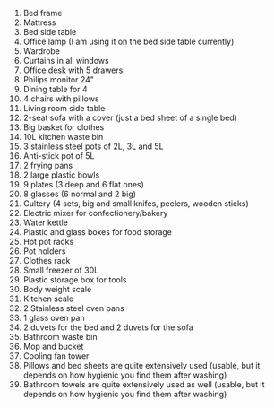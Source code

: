  1. Bed frame
2. Mattress
3. Bed side table
4. Office lamp (I am using it on the bed side table currently)
5. Wardrobe
6. Curtains in all windows
7. Office desk with 5 drawers
8. Philips monitor 24"
9. Dining table for 4
10. 4 chairs with pillows
11. Living room side table
12. 2-seat sofa with a cover (just a bed sheet of a single bed)
13. Big basket for clothes
14. 10L kitchen waste bin
15. 3 stainless steel pots of 2L, 3L and 5L
16. Anti-stick pot of 5L
17. 2 frying pans
18. 2 large plastic bowls
19. 9 plates (3 deep and 6 flat ones)
20. 8 glasses (6 normal and 2 big)
21. Cultery (4 sets, big and small knifes, peelers, wooden sticks)
22. Electric mixer for confectionery/bakery
23. Water kettle
24. Plastic and glass boxes for food storage
25. Hot pot racks
26. Pot holders
27. Clothes rack
28. Small freezer of 30L
29. Plastic storage box for tools
30. Body weight scale
31. Kitchen scale
32. 2 Stainless steel oven pans
33. 1 glass oven pan
34. 2 duvets for the bed and 2 duvets for the sofa
35. Bathroom waste bin
36. Mop and bucket
37. Cooling fan tower
38. Pillows and bed sheets are quite extensively used (usable, but it depends on how hygienic you find them after washing)
39. Bathroom towels are quite extensively used as well (usable, but it depends on how hygienic you find them after washing)